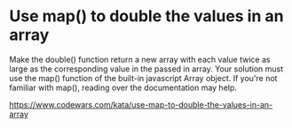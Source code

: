 # Use map() to double the values in an array
Make the double() function return a new array with each value twice as large as the corresponding value in the passed in array. Your solution must use the map() function of the built-in javascript Array object. If you're not familiar with map(), reading over the documentation may help.

https://www.codewars.com/kata/use-map-to-double-the-values-in-an-array
